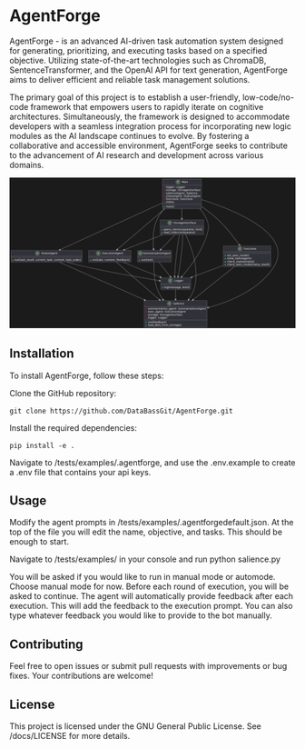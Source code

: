 # AgentForge
AgentForge - is an advanced AI-driven task automation system designed for generating, prioritizing, and executing tasks based on a specified objective. Utilizing state-of-the-art technologies such as ChromaDB, SentenceTransformer, and the OpenAI API for text generation, AgentForge aims to deliver efficient and reliable task management solutions.

The primary goal of this project is to establish a user-friendly, low-code/no-code framework that empowers users to rapidly iterate on cognitive architectures. Simultaneously, the framework is designed to accommodate developers with a seamless integration process for incorporating new logic modules as the AI landscape continues to evolve. By fostering a collaborative and accessible environment, AgentForge seeks to contribute to the advancement of AI research and development across various domains.

![Salience.py](/docs/SalienceVisualization.png)

## Installation
To install AgentForge, follow these steps:

Clone the GitHub repository:

```
git clone https://github.com/DataBassGit/AgentForge.git
```

Install the required dependencies:

```
pip install -e .
```

Navigate to /tests/examples/.agentforge, and use the .env.example to create a .env file that contains your api keys.

## Usage

Modify the agent prompts in /tests/examples/.agentforgedefault.json. At the top of the file you will edit the name, objective, and tasks. This should be enough to start.

Navigate to /tests/examples/ in your console and run python salience.py

You will be asked if you would like to run in manual mode or automode. Choose manual mode for now. Before each round of execution, you will be asked to continue. The agent will automatically provide feedback after each execution. This will add the feedback to the execution prompt. You can also type whatever feedback you would like to provide to the bot manually.

## Contributing
Feel free to open issues or submit pull requests with improvements or bug fixes. Your contributions are welcome!

## License
This project is licensed under the GNU General Public License. See /docs/LICENSE for more details.
